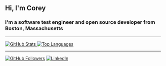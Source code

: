 ## Hi, I'm Corey

### I'm a software test engineer and open source developer from Boston, Massachusetts

----

<div align="left">
  <a href="https://github.com/cgoldberg">
    <img
      src="https://github-readme-stats.vercel.app/api?username=cgoldberg&show_icons=true&include_all_commits=true&hide_rank=true&show=reviews&hide=contribs"
      alt="GitHub Stats"
      align="top"
    />
    <img
      src="https://github-readme-stats.vercel.app/api/top-langs?username=cgoldberg&layout=compact"
      alt="Top Languages"
      align="top"
    />
  </a>
</div>

----

[![GitHub Followers](https://img.shields.io/github/followers/cgoldberg?label=Follow&style=social)](https://github.com/cgoldberg)
[![LinkedIn](https://custom-icon-badges.demolab.com/badge/LinkedIn-0A66C2?logo=linkedin-white&logoColor=fff)](http://linkedin.com/in/cgoldberg)
